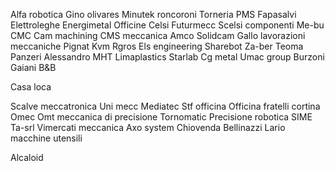 Alfa robotica
Gino olivares
Minutek roncoroni 
Torneria PMS
Fapasalvi
Elettroleghe
Energimetal
Officine Celsi
Futurmecc
Scelsi componenti 
Me-bu
CMC
Cam machining
CMS meccanica
Amco
Solidcam
Gallo lavorazioni meccaniche 
Pignat
Kvm
Rgros
Els engineering
Sharebot
Za-ber
Teoma
Panzeri Alessandro 
MHT
Limaplastics
Starlab
Cg metal
Umac group
Burzoni
Gaiani
B&B

Casa loca

Scalve meccatronica
Uni mecc
Mediatec
Stf officina
Officina fratelli cortina
Omec
Omt meccanica di precisione 
Tornomatic
Precisione robotica
SIME
Ta-srl
Vimercati meccanica 
Axo system
Chiovenda
Bellinazzi
Lario macchine utensili 

Alcaloid








